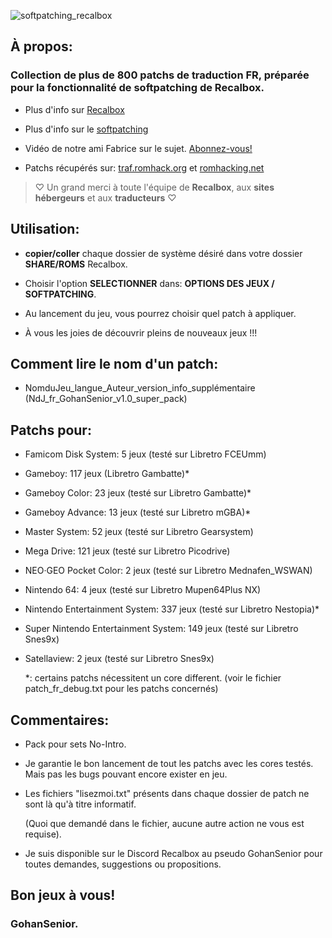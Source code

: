 [//]: <> (This readme is in the markdown format. Please preview in a markdown parser.)

![softpatching_recalbox](https://github.com/user-attachments/assets/573576f2-dbea-41dd-ab03-7fae07353810)

## À propos:

### Collection de plus de 800 patchs de traduction FR, préparée pour la fonctionnalité de softpatching de Recalbox.

- Plus d'info sur [Recalbox](https://www.recalbox.com/fr/ "recalbox.com")

- Plus d'info sur le [softpatching](https://wiki.recalbox.com/fr/basic-usage/features/softpatching "wiki.recalbox.com")

- Vidéo de notre ami Fabrice sur le sujet. [Abonnez-vous!](https://youtu.be/z6rdZ0jpSvs?si=ZQ6eWgdMe-Me4O7T "Chaine Youtube Recalbox")

- Patchs récupérés sur: [traf.romhack.org](https://traf.romhack.org/) et [romhacking.net](https://www.romhacking.net/)

>♡ Un grand merci à toute l'équipe de **Recalbox**, aux **sites hébergeurs** et aux **traducteurs** ♡

## Utilisation:

- **copier/coller** chaque dossier de système désiré dans votre dossier **SHARE/ROMS** Recalbox.

- Choisir l'option **SELECTIONNER** dans: **OPTIONS DES JEUX / SOFTPATCHING**.

- Au lancement du jeu, vous pourrez choisir quel patch à appliquer.

- À vous les joies de découvrir pleins de nouveaux jeux !!!

## Comment lire le nom d'un patch:

- NomduJeu_langue_Auteur_version_info_supplémentaire (NdJ_fr_GohanSenior_v1.0_super_pack)

## Patchs pour:

- Famicom Disk System: 5 jeux (testé sur Libretro FCEUmm)

- Gameboy: 117 jeux (Libretro Gambatte)*

- Gameboy Color: 23 jeux (testé sur Libretro Gambatte)*

- Gameboy Advance: 13 jeux (testé sur Libretro mGBA)*

- Master System: 52 jeux (testé sur Libretro Gearsystem)

- Mega Drive: 121 jeux (testé sur Libretro Picodrive)

- NEO·GEO Pocket Color: 2 jeux (testé sur Libretro Mednafen_WSWAN)

- Nintendo 64: 4 jeux (testé sur Libretro Mupen64Plus NX)

- Nintendo Entertainment System: 337 jeux (testé sur Libretro Nestopia)*

- Super Nintendo Entertainment System: 149 jeux (testé sur Libretro Snes9x)

- Satellaview: 2 jeux (testé sur Libretro Snes9x)

	*: certains patchs nécessitent un core different. (voir le fichier patch_fr_debug.txt pour les patchs concernés) 

## Commentaires:

- Pack pour sets No-Intro.

- Je garantie le bon lancement de tout les patchs avec les cores testés. Mais pas les bugs pouvant encore exister en jeu.

- Les fichiers "lisezmoi.txt" présents dans chaque dossier de patch ne sont là qu'à titre informatif.

	(Quoi que demandé dans le fichier, aucune autre action ne vous est requise).

- Je suis disponible sur le Discord Recalbox au pseudo GohanSenior pour toutes demandes, suggestions ou propositions.
  
## Bon jeux à vous!

### GohanSenior.
